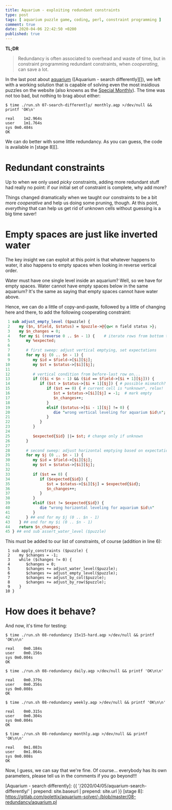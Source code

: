 ```yaml
---
title: Aquarium - exploiting redundant constraints
type: post
tags: [ aquarium puzzle game, coding, perl, constraint programming ]
comment: true
date: 2020-04-06 22:42:50 +0200
published: true
---
```


**TL;DR**

> Redundancy is often associated to overhead and waste of time, but in
> constraint programming redundant constraints, when *cooperating*, can save
> a lot.

In the last post about [aquarium][] ([Aquarium - search differently][]), we
left with a working solution that is capable of solving even the most
insidious puzzles on the website (also knowns as the [Special Monthly][]).
The time was not too bad, but nothing to brag about either:

```shell
$ time ./run.sh 07-search-differently/ monthly.aqp >/dev/null && printf 'OK\n'

real	1m2.964s
user	1m1.764s
sys	0m0.484s
OK
```

We can do better with some little redundancy. As you can guess, the code is
available in [stage 8][].

# Redundant constraints

Up to when we only used *picky* constraints, adding more redundant stuff had
really no point: if our initial set of constraint is complete, why add more?

Things changed dramatically when we taught our constraints to be a bit more
*cooperative* and help us doing some pruning, though. At this point,
*everything* that can help us get rid of unknown cells without guessing is a
big time saver!

# Empty spaces are just like inverted water

The key insight we can exploit at this point is that whatever happens to
water, it also happens to empty spaces when looking in reverse vertical
order.

Water must have one single level inside an aquarium? Well, so we have for
empty spaces. Water cannot have empty spaces below in the same aquarium?
It's the same as saying that empty spaces cannot have water above.

Hence, we can do a little of copy-and-paste, followed by a little of
changing here and there, to add the following cooperating constraint:

```perl
 1 sub adjust_empty_level ($puzzle) {
 2    my ($n, $field, $status) = $puzzle->@{qw< n field status >};
 3    my $n_changes = 0;
 4    for my $i (reverse 0 .. $n - 1) {    # iterate rows from bottom to top
 5       my %expected;
 6 
 7       # first sweep: adjust vertical emptying, set expectations
 8       for my $j (0 .. $n - 1) {
 9          my $id = $field->[$i][$j];
10          my $st = $status->[$i][$j];
11 
12          # vertical condition from before-last row on...
13          if (($i < $n - 1) && ($id == $field->[$i + 1][$j])) {
14             if ($st > $status->[$i + 1][$j]) { # possible mismatch?
15                if ($st == 0) { # current cell is *unknown*, relax!
16                   $st = $status->[$i][$j] = -1;  # mark empty
17                   $n_changes++;
18                }
19                elsif ($status->[$i - 1][$j] != 0) {
20                   die "wrong vertical leveling for aquarium $id\n";
21                }
22             }
23          }
24 
25          $expected{$id} ||= $st; # change only if unknown
26       }
27    
28       # second sweep: adjust horizontal emptying based on expectations
29       for my $j (0 .. $n - 1) {
30          my $id = $field->[$i][$j];
31          my $st = $status->[$i][$j];
32 
33          if ($st == 0) {
34             if ($expected{$id}) {
35                $st = $status->[$i][$j] = $expected{$id};
36                $n_changes++;
37             }
38          }
39          elsif ($st != $expected{$id}) {
40             die "wrong horizontal leveling for aquarium $id\n"
41          }
42       } ## end for my $j (0 .. $n - 1)
43    } ## end for my $i (0 .. $n - 1)
44    return $n_changes;
45 } ## end sub assert_water_level ($puzzle)
```

This must be added to our list of constraints, of course (addition in line
6):

```
 1 sub apply_constraints ($puzzle) {
 2    my $changes = -1;
 3    while ($changes != 0) {
 4       $changes = 0;
 5       $changes += adjust_water_level($puzzle);
 6       $changes += adjust_empty_level($puzzle);
 7       $changes += adjust_by_col($puzzle);
 8       $changes += adjust_by_row($puzzle);
 9    }
10 }
```

# How does it behave?

And now, it's time for testing:

```shell
$ time ./run.sh 08-redundancy 15x15-hard.aqp >/dev/null && printf 'OK\n\n'

real	0m0.184s
user	0m0.156s
sys	0m0.004s
OK

$ time ./run.sh 08-redundancy daily.aqp >/dev/null && printf 'OK\n\n'

real	0m0.379s
user	0m0.356s
sys	0m0.008s
OK

$ time ./run.sh 08-redundancy weekly.aqp >/dev/null && printf 'OK\n\n'

real	0m0.315s
user	0m0.304s
sys	0m0.004s
OK

$ time ./run.sh 08-redundancy monthly.aqp >/dev/null && printf 'OK\n\n'

real	0m1.083s
user	0m1.064s
sys	0m0.008s
OK

```

Now, I guess, we can say that we're fine. Of course... everybody has its own
parameters, please tell us in the comments if you go beyond!!!

[aquarium]: https://www.puzzle-aquarium.com/
[Special Monthly]: https://www.puzzle-aquarium.com/?size=11
[Aquarium - search differently]: {{ '/2020/04/05/aquarium-search-differently/' | prepend: site.baseurl | prepend: site.url }}
[stage 8]: https://gitlab.com/polettix/aquarium-solver/-/blob/master/08-redundancy/aquarium.pl
